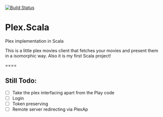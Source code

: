 [![Build Status](https://travis-ci.org/tomasharkema/Plex.Scala.svg?branch=master)](https://travis-ci.org/tomasharkema/Plex.Scala)

# Plex.Scala
Plex implementation in Scala

This is a little plex movies client that fetches your movies and present them in a isomorphic way. Also it is my first Scala project!

====

Still Todo:
-----------
- [ ] Take the plex interfacing apart from the Play code
- [ ] Login
- [ ] Token preserving
- [ ] Remote server redirecting via PlexAp